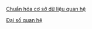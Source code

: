 [Chuẩn hóa cơ sở dữ liệu quan hệ](https://github.com/Levytan/mis_teaching_tex/blob/master/teaching/COS212/Normal%20Form.pdf)

[Đại số quan hệ](https://github.com/Levytan/mis_teaching_tex/blob/master/teaching/COS212/Relational%20Algebra.pdf)
